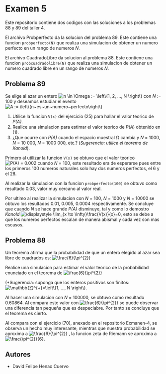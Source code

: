 # Examen 5

Este repositorio contiene dos codigos con las soluciones a los problemas 88 y 89 del taller 4. 

El archivo Probperfecto da la solucion del problema 89. Este contiene una funcion `probperfecto(N)` que realiza una simulacion de obtener un numero perfecto en un rango de numeros *N*.

El archivo CuadradoLibre da solucion al problema 88. Este contiene una funcion `probcuadradolibre(N)` que realiza una simulacion de obtener un numero cuadrado libre en un rango de numeros *N*.

## Problema 89
Se elige al azar un entero <img src="https://latex.codecogs.com/svg.image?n&space;\in&space;\Omega&space;:=&space;\left\{1,&space;2,&space;...,&space;N&space;\right\}" title="n \in \Omega := \left\{1, 2, ..., N \right\}" /> con *N* := 100 y deseamos estudiar el
evento <img src="https://latex.codecogs.com/svg.image?A&space;:=&space;\left\{n~es~un~numero~perfecto\right\}" title="A := \left\{n~es~un~numero~perfecto\right\}" />
1. Utilice la funcion `V(x)` del ejercicio (25) para hallar el valor teorico de *P(A)*.
2. Realice una simulacion para estimar el valor teorico de *P(A*) obtenido en (1).
3. ¿Que ocurre con *P(A)* cuando el espacio muestral Ω cambia y *N* = 1000, *N* = 10 000,
*N* = 1000 000, etc.? (*Sugerencia: utilice el teorema de Kanold*).

Primero al utilizar la funcion `V(x)` se obtuvo que el valor teorico <img src="https://latex.codecogs.com/svg.image?P(A)&space;=&space;0.002" title="P(A) = 0.002" /> cuando *N* = 100, este resultado era de esperarse pues entre los primeros 100 numeros naturales solo hay dos numeros perfectos, el 6 y el 28.

Al realizar la simulacion con la funcion `probperfecto(100)` se obtuvo como resultado 0.03, valor muy cercano al valor real.

Por ultimo al realizar la simulacion con *N* = 100, *N* = 1000 y *N* = 10000 se obtuvo los resultados 0.01, 0.005, 0.0004 respectivamente. Se concluye que cuando *N* se hace grande *P(A)* disminuye, tal y como
lo demostro *Kanold* <img src="https://latex.codecogs.com/svg.image?\displaystyle&space;\lim_{x&space;\to&space;\infty}\frac{V(x)}{x}=0" title="\displaystyle \lim_{x \to \infty}\frac{V(x)}{x}=0" />, esto se debe a que los numeros perfectos escalan de manera abismal y cada vez son mas escasos. 

## Problema 88
Un teorema afirma que la probabilidad de que un entero elegido al azar sea libre de cuadrados es: <img src="https://latex.codecogs.com/svg.image?\frac{6}{\pi^{2}}" title="\frac{6}{\pi^{2}}" />

Realice una simulacion para estimar el valor teorico de la probabilidad enunciado en el teorema de <img src="https://latex.codecogs.com/svg.image?\frac{6}{\pi^{2}}" title="\frac{6}{\pi^{2}}" />

(*Sugerencia: suponga que los enteros positivos son finitos: 
<img src="https://latex.codecogs.com/svg.image?\mathbb{Z}^{&plus;}=\left\{1,&space;...,&space;N&space;\right\}" title="\mathbb{Z}^{+}=\left\{1, ..., N \right\}" />. 

Al hacer una simulacion con *N* = 100000, se obtuvo como resultado 0.60864. Al compara este valor con <img src="https://latex.codecogs.com/svg.image?\frac{6}{\pi^{2}}" title="\frac{6}{\pi^{2}}" /> se puede observar una diferencia tan pequeña que es despeciabre. Por tanto se concluye que el teorema es cierto.

Al compara con el ejercicio (70), anexado en el repositorio Exmanen-4, se observa un hecho muy interesante, mientras que nuestra probabilidad se aproxima a <img src="https://latex.codecogs.com/svg.image?\frac{6}{\pi^{2}}" title="\frac{6}{\pi^{2}}" />
, la funcion zeta de Riemann se aproxima a <img src="https://latex.codecogs.com/svg.image?\frac{\pi^{2}}{6}" title="\frac{\pi^{2}}{6}" />.
## Autores
* David Felipe Henao Cuervo

